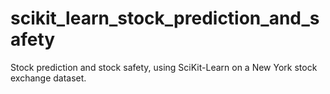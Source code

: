 # scikit_learn_stock_prediction_and_safety
Stock prediction and stock safety, using SciKit-Learn on a New York stock exchange dataset.
